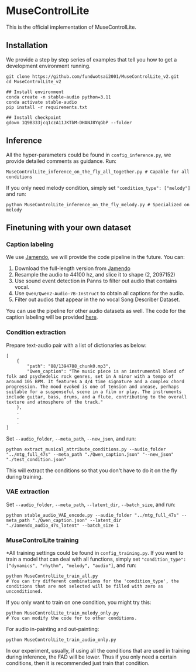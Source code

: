 # MuseControlLite

This is the official implementation of MuseControlLite.

## Installation
We provide a step by step series of examples that tell you how to get a development environment running.
```
git clone https://github.com/fundwotsai2001/MuseControlLite_v2.git
cd MuseControlLite_v2

## Install environment
conda create -n stable-audio python=3.11
conda activate stable-audio
pip install -r requirements.txt

## Install checkpoint
gdown 1Q9B333jcq1czA11JKTbM-DHANJ8YqGbP --folder
```

## Inference
All the hyper-parameters could be found in `config_inference.py`, we provide detailed comments as guidance. Run:
```
MuseControlLite_inference_on_the_fly_all_together.py # Capable for all conditions
```
If you only need melody condition, simply set `"condition_type": ["melody"]` and run:
```
python MuseControlLite_inference_on_the_fly_melody.py # Specialized on melody
```
## Finetuning with your own dataset
### Caption labeling
We use [Jamendo](https://github.com/MTG/mtg-jamendo-dataset), we will provide the code pipeline in the future. You can:
1. Download the full-length version from [Jamendo](https://github.com/MTG/mtg-jamendo-dataset)
2. Resample the audio to 44100 hz, and slice it to shape (2, 2097152)
3. Use sound event detection in Panns to filter out audio that contains vocal.
4. Use `Qwen/Qwen2-Audio-7B-Instruct` to obtain all captions for the audio.
5. Filter out audios that appear in the no vocal Song Describer Dataset.


You can use the pipeline for other audio datasets as well. The code for the caption labeling will be provided [here]().
### Condition extraction
Prepare text-audio pair with a list of dictionaries as below:
```
[
    {
        "path": "88/1394788_chunk0.mp3",
        "Qwen_caption": "The music piece is an instrumental blend of folk and psychedelic rock genres, set in A minor with a tempo of around 105 BPM. It features a 4/4 time signature and a complex chord progression. The mood evoked is one of tension and unease, perhaps suitable for a suspenseful scene in a film or play. The instruments include guitar, bass, drums, and a flute, contributing to the overall texture and atmosphere of the track."
    },
    .
    .
    .
]
```
Set `--audio_folder`, `--meta_path`, `--new_json`, and run:
```
python extract_musical_attribute_conditions.py --audio_folder "../mtg_full_47s" --meta_path "./Qwen_caption.json" "--new_json" "./test_condition.json"
```
This will extract the conditions so that you don't have to do it on the fly during training.
### VAE extraction
Set `--audio_folder`, `--meta_path`, `--latent_dir`, `--batch_size`, and run:
```
python stable_audio_VAE_encode.py --audio_folder "../mtg_full_47s" --meta_path "./Qwen_caption.json" --latent_dir "./Jamendo_audio_47s_latent" --batch_size 1
```
### MuseControlLite training
*All training settings could be found in `config_training.py`. 
If you want to train a model that can deal with all functions, simply set `"condition_type": ["dynamics", "rhythm", "melody", "audio"]`, and run:
```
python MuseControlLite_train_all.py
# You can try different combinations for the 'condition_type', the conditions that are not selected will be filled with zero as unconditioned. 
```

If you only want to train on one condition, you might try this:
```
python MuseControlLite_train_melody_only.py
# You can modify the code for to other conditions.
```
For audio in-painting and out-painting:
```
python MuseControlLite_train_audio_only.py
```
In our experiment, usually, if using all the conditions that are used in training during inference, the FAD will be lower. Thus if you only need a certain conditions, then it is recommended just train that condition.